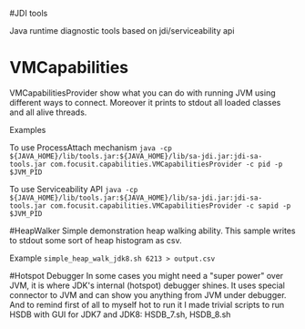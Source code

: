 #JDI tools

Java runtime diagnostic tools based on jdi/serviceability api

# VMCapabilities
VMCapabilitiesProvider show what you can do with running JVM using different ways to connect.
Moreover it prints to stdout all loaded classes and all alive threads.

Examples

To use ProcessAttach mechanism
`java -cp ${JAVA_HOME}/lib/tools.jar:${JAVA_HOME}/lib/sa-jdi.jar:jdi-sa-tools.jar com.focusit.capabilities.VMCapabilitiesProvider -c pid -p $JVM_PID`

To use Serviceability API
`java -cp ${JAVA_HOME}/lib/tools.jar:${JAVA_HOME}/lib/sa-jdi.jar:jdi-sa-tools.jar com.focusit.capabilities.VMCapabilitiesProvider -c sapid -p $JVM_PID`

#HeapWalker
Simple demonstration heap walking ability. This sample writes to stdout some sort of heap histogram as csv. 

Example
`simple_heap_walk_jdk8.sh 6213 > output.csv`

#Hotspot Debugger
In some cases you might need a "super power" over JVM, it is where JDK's internal (hotspot) debugger shines.
It uses special connector to JVM and can show you anything from JVM under debugger.
And to remind first of all to myself hot to run it I made trivial scripts to run HSDB with GUI for JDK7 and JDK8: HSDB_7.sh, HSDB_8.sh

